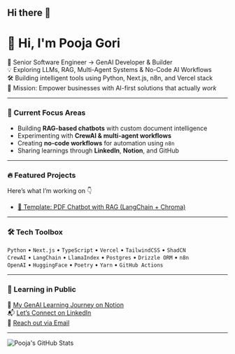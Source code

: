 ## Hi there 👋

<!--
**Pooja-Gori/Pooja-Gori** is a ✨ _special_ ✨ repository because its `README.md` (this file) appears on your GitHub profile.

Here are some ideas to get you started:

- 🔭 I’m currently working on ...
- 🌱 I’m currently learning ...
- 👯 I’m looking to collaborate on ...
- 🤔 I’m looking for help with ...
- 💬 Ask me about ...
- 📫 How to reach me: ...
- 😄 Pronouns: ...
- ⚡ Fun fact: ...
-->

# 👋 Hi, I'm Pooja Gori

🚀 Senior Software Engineer → GenAI Developer & Builder  
💡 Exploring LLMs, RAG, Multi-Agent Systems & No-Code AI Workflows  
🛠️ Building intelligent tools using Python, Next.js, n8n, and Vercel stack  
🎯 Mission: Empower businesses with AI-first solutions that actually *work*

---

### 🧠 Current Focus Areas
- Building **RAG-based chatbots** with custom document intelligence
- Experimenting with **CrewAI & multi-agent workflows**
- Creating **no-code workflows** for automation using `n8n`
- Sharing learnings through **LinkedIn**, **Notion**, and GitHub

---

### 🔥 Featured Projects
Here’s what I’m working on 👇

- [📄 Template: PDF Chatbot with RAG (LangChain + Chroma)](https://github.com/yourusername/template-rag-pdf-chatbot)
<!--
- [🔍 YouTube Comment Analyzer + Idea Generator](https://github.com/yourusername/youtube-idea-generator)
- [📄 Template: PDF Chatbot with RAG (LangChain + Chroma)](https://github.com/yourusername/template-rag-pdf-chatbot)
- [🤖 CrewAI Labs – Multi-Agent Experiments](https://github.com/yourusername/genai-multiagent-lab)
- [📂 AI Tools Collection (Scripts, Utilities, Playgrounds)](https://github.com/yourusername/genai-utils)
--> 

---

### 🛠 Tech Toolbox

`Python` • `Next.js` • `TypeScript` • `Vercel` • `TailwindCSS` • `ShadCN`  
`CrewAI` • `LangChain` • `LlamaIndex` • `Postgres` • `Drizzle ORM` • `n8n`  
`OpenAI` • `HuggingFace` • `Poetry` • `Yarn` • `GitHub Actions`

---

### 🌱 Learning in Public

📘 [My GenAI Learning Journey on Notion](#)  
📬 [Let’s Connect on LinkedIn](https://www.linkedin.com/in/poojagori/)  
📧 [Reach out via Email](mailto:poojamaheshgori@gmail.com)

---

![Pooja's GitHub Stats](https://github-readme-stats.vercel.app/api?username=yourusername&show_icons=true&theme=radical)

